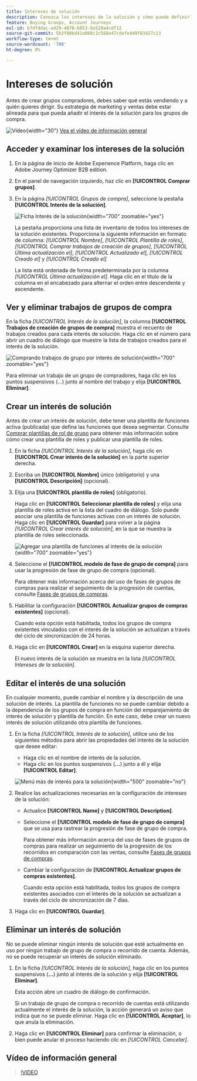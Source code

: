 ```yaml
---
title: Intereses de solución
description: Conozca los intereses de la solución y cómo puede definirlos para usarlos dentro de sus grupos de compra.
feature: Buying Groups, Account Journeys
exl-id: b7dfddac-ed29-4870-b853-5e520a4cdf12
source-git-commit: 5b2f80bd41a068c1c568e47cdefe4d9f83427c13
workflow-type: tm+mt
source-wordcount: '708'
ht-degree: 0%

---
```


# Intereses de solución

Antes de crear grupos compradores, debes saber qué estás vendiendo y a quién quieres dirigir. Su estrategia de marketing y ventas debe estar alineada para que pueda añadir el interés de la solución para los grupos de compra.

![Vídeo](../../assets/do-not-localize/icon-video.svg){width="30"} [Vea el vídeo de información general](#overview-video)

## Acceder y examinar los intereses de la solución

1. En la página de inicio de Adobe Experience Platform, haga clic en Adobe Journey Optimizer B2B edition.

1. En el panel de navegación izquierdo, haz clic en **[!UICONTROL Comprar grupos]**.

1. En la página _[!UICONTROL Grupos de compra]_, seleccione la pestaña **[!UICONTROL Interés de la solución]**.

   ![Ficha Interés de la solución](assets/solution-interest-tab.png){width="700" zoomable="yes"}

   La pestaña proporciona una lista de inventario de todos los intereses de la solución existentes. Proporciona la siguiente información en formato de columna: _[!UICONTROL Nombre]_, _[!UICONTROL Plantilla de roles]_, _[!UICONTROL Comprar trabajos de creación de grupos]_, _[!UICONTROL Última actualización el]_, _[!UICONTROL Actualizado el]_, _[!UICONTROL Creado el]_ y _[!UICONTROL Creado el]_

   La lista está ordenada de forma predeterminada por la columna _[!UICONTROL Última actualización el]_. Haga clic en el título de la columna en el encabezado para alternar el orden entre descendente y ascendente.

## Ver y eliminar trabajos de grupos de compra

En la ficha _[!UICONTROL Interés de la solución]_, la columna **[!UICONTROL Trabajos de creación de grupos de compra]** muestra el recuento de trabajos creados para cada interés de solución. Haga clic en el número para abrir un cuadro de diálogo que muestre la lista de trabajos creados para el interés de la solución.

![Comprando trabajos de grupo por interés de solución](assets/buying-group-jobs-for-solution-interest.png){width="700" zoomable="yes"}

Para eliminar un trabajo de un grupo de compradores, haga clic en los puntos suspensivos (...) junto al nombre del trabajo y elija **[!UICONTROL Eliminar]**.

## Crear un interés de solución

Antes de crear un interés de solución, debe tener una plantilla de funciones activa (publicada) que defina las funciones que desea segmentar. Consulte [Comprar plantillas de rol de grupo](./buying-groups-role-templates.md) para obtener más información sobre cómo crear una plantilla de roles y publicar una plantilla de roles.

1. En la ficha _[!UICONTROL Interés de la solución]_, haga clic en **[!UICONTROL Crear interés de la solución]** en la parte superior derecha.

1. Escriba un **[!UICONTROL Nombre]** único (obligatorio) y una **[!UICONTROL Descripción]** (opcional).

1. Elija una **[!UICONTROL plantilla de roles]** (obligatorio).

   Haga clic en **[!UICONTROL Seleccionar plantilla de roles]** y elija una plantilla de roles activa en la lista del cuadro de diálogo. Solo puede asociar una plantilla de funciones activas con un interés de solución. Haga clic en **[!UICONTROL Guardar]** para volver a la página _[!UICONTROL Crear interés de solución]_, en la que se muestra la plantilla de roles seleccionada.

   ![Agregar una plantilla de funciones al interés de la solución](assets/solution-interest-create.png){width="700" zoomable="yes"}

1. Seleccione el **[!UICONTROL modelo de fase de grupo de compra]** para usar la progresión de fase de grupo de compra (opcional).

   Para obtener más información acerca del uso de fases de grupos de compras para realizar el seguimiento de la progresión de cuentas, consulte [Fases de grupos de compras](./buying-group-stages.md).

1. Habilitar la configuración **[!UICONTROL Actualizar grupos de compras existentes]** (opcional).

   Cuando esta opción está habilitada, todos los grupos de compra existentes vinculados con el interés de la solución se actualizan a través del ciclo de sincronización de 24 horas.

1. Haga clic en **[!UICONTROL Crear]** en la esquina superior derecha.

   El nuevo interés de la solución se muestra en la lista _[!UICONTROL Intereses de la solución]_.

## Editar el interés de una solución

En cualquier momento, puede cambiar el nombre y la descripción de una solución de interés. La plantilla de funciones no se puede cambiar debido a la dependencia de los grupos de compra en función del emparejamiento de interés de solución y plantilla de función. En este caso, debe crear un nuevo interés de solución utilizando otra plantilla de funciones.

1. En la ficha _[!UICONTROL Interés de la solución]_, utilice uno de los siguientes métodos para abrir las propiedades del interés de la solución que desee editar:

   * Haga clic en el nombre de interés de la solución.
   * Haga clic en los puntos suspensivos (**...**) junto a él y elija **[!UICONTROL Editar]**.

   ![Menú más de interés para la solución](assets/solution-interests-more-menu.png){width="500" zoomable="no"}

1. Realice las actualizaciones necesarias en la configuración de intereses de la solución:

   * Actualice **[!UICONTROL Name]** y **[!UICONTROL Description]**.

   * Seleccione el **[!UICONTROL modelo de fase de grupo de compra]** que se usa para rastrear la progresión de fase de grupo de compra.

     Para obtener más información acerca del uso de fases de grupos de compras para realizar un seguimiento de la progresión de los recorridos en comparación con las ventas, consulte [Fases de grupos de compras](./buying-group-stages.md).

   * Cambiar la configuración de **[!UICONTROL Actualizar grupos de compras existentes]**.

     Cuando esta opción está habilitada, todos los grupos de compra existentes asociados con el interés de la solución se actualizan a través del ciclo de sincronización de 7 días.

1. Haga clic en **[!UICONTROL Guardar]**.

## Eliminar un interés de solución

No se puede eliminar ningún interés de solución que esté actualmente en uso por ningún trabajo de grupo de compra o recorrido de cuenta. Además, no se puede recuperar un interés de solución eliminado.

1. En la ficha _[!UICONTROL Interés de la solución]_, haga clic en los puntos suspensivos (**...**) junto al interés de la solución y elija **[!UICONTROL Eliminar]**.

   Esta acción abre un cuadro de diálogo de confirmación.

   Si un trabajo de grupo de compra o recorrido de cuentas está utilizando actualmente el interés de la solución, la acción generará un aviso que indica que no se puede eliminar. Haga clic en **[!UICONTROL Aceptar]**, lo que anula la eliminación.

1. Haga clic en **[!UICONTROL Eliminar]** para confirmar la eliminación, o bien puede anular el proceso haciendo clic en _[!UICONTROL Cancelar]_.

## Vídeo de información general

>[!VIDEO](https://video.tv.adobe.com/v/3433080/?learn=on)
